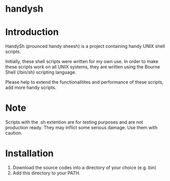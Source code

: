 handysh
=======

Introduction
============

HandySh (prounced handy sheesh) is a project containing handy UNIX shell scripts.

Initially, these shell scripts were written for my own use. In order to make these scripts work on all UNIX systems, they are written using the Bourne Shell (/bin/sh) scripting language.

Please help to extend the functionalitites and performance of these scripts, add more handy scripts.

Note
====

Scripts with the .sh extention are for testing purposes and are not production ready. They may inflict some serious damage. Use them with caution.

Installation
============

1. Download the source codes into a directory of your choice (e.g. bin)
2. Add this directory to your PATH.
